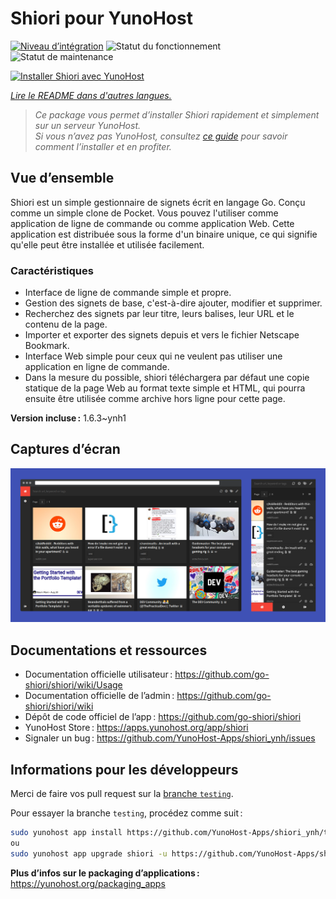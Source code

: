 <!--
Nota bene : ce README est automatiquement généré par <https://github.com/YunoHost/apps/tree/master/tools/readme_generator>
Il NE doit PAS être modifié à la main.
-->

# Shiori pour YunoHost

[![Niveau d’intégration](https://dash.yunohost.org/integration/shiori.svg)](https://dash.yunohost.org/appci/app/shiori) ![Statut du fonctionnement](https://ci-apps.yunohost.org/ci/badges/shiori.status.svg) ![Statut de maintenance](https://ci-apps.yunohost.org/ci/badges/shiori.maintain.svg)

[![Installer Shiori avec YunoHost](https://install-app.yunohost.org/install-with-yunohost.svg)](https://install-app.yunohost.org/?app=shiori)

*[Lire le README dans d'autres langues.](./ALL_README.md)*

> *Ce package vous permet d’installer Shiori rapidement et simplement sur un serveur YunoHost.*  
> *Si vous n’avez pas YunoHost, consultez [ce guide](https://yunohost.org/install) pour savoir comment l’installer et en profiter.*

## Vue d’ensemble

Shiori est un simple gestionnaire de signets écrit en langage Go. Conçu comme un simple clone de Pocket. Vous pouvez l'utiliser comme application de ligne de commande ou comme application Web. Cette application est distribuée sous la forme d'un binaire unique, ce qui signifie qu'elle peut être installée et utilisée facilement.

### Caractéristiques

- Interface de ligne de commande simple et propre.
- Gestion des signets de base, c'est-à-dire ajouter, modifier et supprimer.
- Recherchez des signets par leur titre, leurs balises, leur URL et le contenu de la page.
- Importer et exporter des signets depuis et vers le fichier Netscape Bookmark.
- Interface Web simple pour ceux qui ne veulent pas utiliser une application en ligne de commande.
- Dans la mesure du possible, shiori téléchargera par défaut une copie statique de la page Web au format texte simple et HTML, qui pourra ensuite être utilisée comme archive hors ligne pour cette page.


**Version incluse :** 1.6.3~ynh1

## Captures d’écran

![Capture d’écran de Shiori](./doc/screenshots/screenshot.png)

## Documentations et ressources

- Documentation officielle utilisateur : <https://github.com/go-shiori/shiori/wiki/Usage>
- Documentation officielle de l’admin : <https://github.com/go-shiori/shiori/wiki>
- Dépôt de code officiel de l’app : <https://github.com/go-shiori/shiori>
- YunoHost Store : <https://apps.yunohost.org/app/shiori>
- Signaler un bug : <https://github.com/YunoHost-Apps/shiori_ynh/issues>

## Informations pour les développeurs

Merci de faire vos pull request sur la [branche `testing`](https://github.com/YunoHost-Apps/shiori_ynh/tree/testing).

Pour essayer la branche `testing`, procédez comme suit :

```bash
sudo yunohost app install https://github.com/YunoHost-Apps/shiori_ynh/tree/testing --debug
ou
sudo yunohost app upgrade shiori -u https://github.com/YunoHost-Apps/shiori_ynh/tree/testing --debug
```

**Plus d’infos sur le packaging d’applications :** <https://yunohost.org/packaging_apps>
